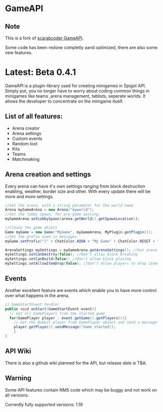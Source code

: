 # GameAPI

## Note
This is a fork of [scarabcoder GameAPI](https://github.com/scarabcoder/GameAPI). 

Some code has been redone completly aand optimized, there are also some new features.

# Latest: Beta 0.4.1

GameAPI is a plugin-library used for creating minigames in Spigot API.
Simply put, you no longer have to worry about coding common things in minigames like teams 
,arena management, tablists, seperate worlds. It allows the developer to concentrate on the 
minigame itself.

## List of all features:
- Arena creator
- Arena settings
- Custom events
- Random loot
- Kits
- Teams
- Matchmaking

## Arena creation and settings
Every arena can have it's own settings ranging from block destruction enabling, weather, border size and other.
With every update there will be more and more settings.

```Java
//Set the arena, with a string parameter for the world name
Arena myGameArena = new Arena("myworld"); 
//Set the lobby spawn, for pre-game waiting.
myGameArena.setLobbySpawn(arena.getWorld().getSpawnLocation)); 

//Create the game object
Game myGame = new Game("MyGame", myGameArena, MyPlugin.getPlugin());  
//Set the prefix used in messages
myGame.setPrefix("[" + ChatColor.AQUA + "My Game" + ChatColor.RESET + "]"); 

ArenaSettings mySettings = myGameArena.getArenaSettings(); //Get arena settings
mySettings.setCanDestroy(false); //Don't allow block breaking
mySettings.setCanBuild(false); //Don't allow block placing
mySettings.setAllowItemDrop(false); //Don't allow players to drop items
```

## Events
Another excellent feature are events which enable you to have more control over what happens in the arena.
```Java
// GameStartEvent handler
public void onStart(GameStartEvent event){
  // Get all GamePlayers from the started game
  for(GamePlayer player : event.getGame().getPlayers()){
    // Get the Bukkit player from GamePlayer object and send a message
    player.getPlayer().sendMessage("Game started!);
    }
}
```

## API Wiki
There is also a github wiki planned for the API, but release date is TBA.

## Warning 
Some API features contain NMS code which may be buggy and not work on all versions.

Currently fully supported versions: 1.19
